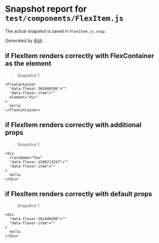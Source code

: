 # Snapshot report for `test/components/FlexItem.js`

The actual snapshot is saved in `FlexItem.js.snap`.

Generated by [AVA](https://ava.li).

## if FlexItem renders correctly with FlexContainer as the element

> Snapshot 1

    <FlexContainer
      "data-flexor-301440396"=""
      "data-flexor-item"=""
      element="div"
    >
      hello
    </FlexContainer>

## if FlexItem renders correctly with additional props

> Snapshot 1

    <div
      className="foo"
      "data-flexor-1588213257"=""
      "data-flexor-item"=""
    >
      hello
    </div>

## if FlexItem renders correctly with default props

> Snapshot 1

    <div
      "data-flexor-301440396"=""
      "data-flexor-item"=""
    >
      hello
    </div>
